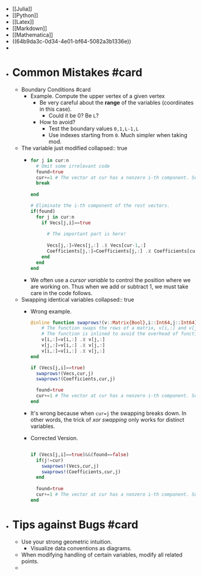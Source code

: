 - [[Julia]]
- [[Python]]
- [[Latex]]
- [[Markdown]]
- [[Mathematica]]
- ((64b9da3c-0d34-4e01-bf64-5082a3b1336e))
-
- # Common Mistakes #card
	- Boundary Conditions #card
		- Example. Compute the upper vertex of a given vertex
			- Be very careful about the **range** of the variables (coordinates in this case).
				- Could it be 0? Be `L`?
			- How to avoid?
				- Test the boundary values `0,1,L-1,L`
				- Use indexes starting from `0`. Much simpler when taking mod.
	- The variable just modified
	  collapsed:: true
		- ```julia
		  for j in cur:n
		    # Omit some irrelevant code
		    found=true
		    cur+=1 # The vector at cur has a nonzero i-th component. So for the next component we start the search from cur+1.
		    break
		    
		  end
		  
		  # Eliminate the i-th component of the rest vectors.
		  if(found)  
		    for j in cur:n
		      if Vecs[j,i]==true
		        
		        # The important part is here!
		        
		        Vecs[j,:]=Vecs[j,:] .⊻ Vecs[cur-1,:]
		        Coefficients[j,:]=Coefficients[j,:] .⊻ Coefficients[cur-1,:]
		      end
		    end
		  end
		  
		  ```
		- We often use a *cursor variable* to control the position where we are working on.
		  Thus when we add or subtract 1, we must take care in the code follows.
	- Swapping identical variables
	  collapsed:: true
		- Wrong example.
		  
		  ```julia
		  @inline function swaprows!(v::Matrix{Bool},i::Int64,j::Int64)
		      # The function swaps the rows of a matrix, v[i,:] and v[j,:].
		      # The function is inlined to avoid the overhead of function call.
		      v[i,:]=v[i,:] .⊻ v[j,:]
		      v[j,:]=v[i,:] .⊻ v[j,:]
		      v[i,:]=v[i,:] .⊻ v[j,:]
		  end
		  
		  if (Vecs[j,i]==true)
		    swaprows!(Vecs,cur,j)
		    swaprows!(Coefficients,cur,j)
		  
		    found=true
		    cur+=1 # The vector at cur has a nonzero i-th component. So for the next component we start the search from cur+1.
		  end
		  ```
		- It's wrong because when `cur=j` the swapping breaks down.
		  In other words, the trick of *xor swapping* only works for distinct variables.
		- Corrected Version.
		  ```julia
		  
		  if (Vecs[j,i]==true)&&(found==false)
		    if(j!=cur)
		      swaprows!(Vecs,cur,j)
		      swaprows!(Coefficients,cur,j)
		    end
		    
		    found=true
		    cur+=1 # The vector at cur has a nonzero i-th component. So for the next component we start the search from cur+1.
		  end
		  
		  ```
- # Tips against Bugs #card
	- Use your strong geometric intuition.
		- Visualize data conventions as diagrams.
	- When modifying handling of certain variables, modify all related points.
	-